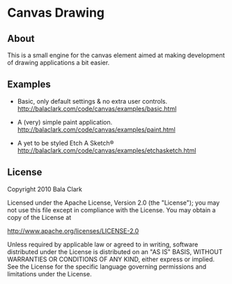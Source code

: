 Canvas Drawing
==============

About
-----
This is a small engine for the canvas element aimed at making development of drawing
applications a bit easier.

Examples
--------
* Basic, only default settings & no extra user controls.
  http://balaclark.com/code/canvas/examples/basic.html

* A (very) simple paint application.
  http://balaclark.com/code/canvas/examples/paint.html

* A yet to be styled Etch A Sketch®
  http://balaclark.com/code/canvas/examples/etchasketch.html

License
-------
Copyright 2010 Bala Clark

Licensed under the Apache License, Version 2.0 (the "License");
you may not use this file except in compliance with the License.
You may obtain a copy of the License at

   http://www.apache.org/licenses/LICENSE-2.0

Unless required by applicable law or agreed to in writing, software
distributed under the License is distributed on an "AS IS" BASIS,
WITHOUT WARRANTIES OR CONDITIONS OF ANY KIND, either express or implied.
See the License for the specific language governing permissions and
limitations under the License.